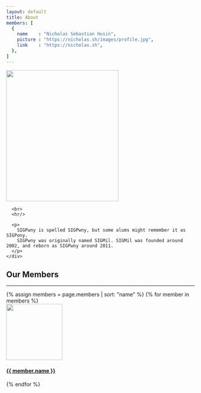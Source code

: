 ```yaml
---
layout: default
title: About
members: [
  {
    name    : "Nicholas Sebastian Husin",
    picture : "https://nicholas.sh/images/profile.jpg",
    link    : "https://nicholas.sh",
  },
]
---
```


<div class="container mb-5">
  <div class="row">
    <div class="col panel mt-5">
      <div class="embedded-image">
        <img src="{{ site.baseurl }}/images/logo.png" class="rounded" height="350" width="300"/>
      </div>

      <br>
      <hr/>

      <p>
        SIGPwny is spelled SIGPwny, but some alums might remember it as SIGPony.
        SIGPwny was originally named SIGMil. SIGMil was founded around 2002, and reborn as SIGPwny around 2011.
      </p>
    </div>
  </div>

  <div class="col panel mt-5">
    <h2 class="my-5 header"> Our Members </h2>
    <hr/>
    <div class="row d-flex justify-content-center">
    {% assign members = page.members | sort: "name" %}
    {% for member in members %}
      <div class="card m-3">
        <a href="{{ member.link }}">
          <div class="member-image">
            <img src="{{ member.picture }}" class="rounded-circle my-3" height="150" width="150"/>
            <h4 class="mx-3">{{ member.name }}</h4>
          </div>
        </a>
      </div>
    {% endfor %}
    </div>
  </div>
</div>

